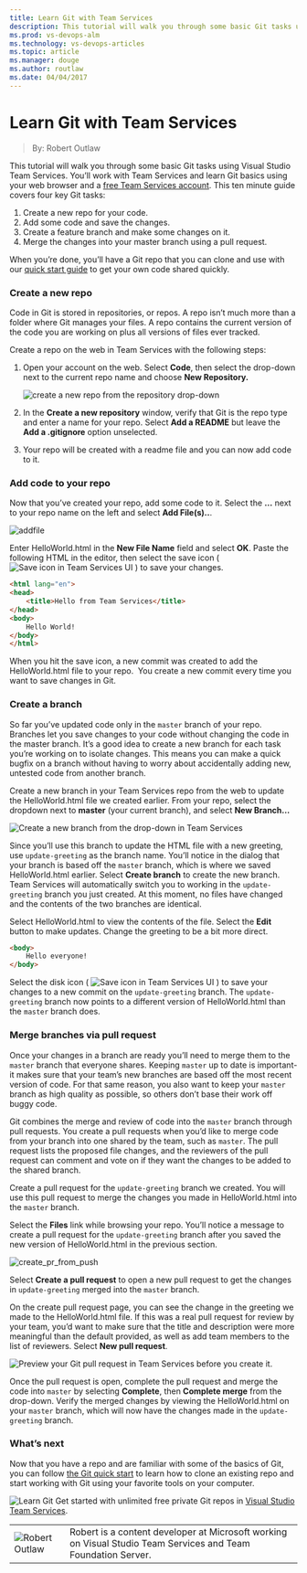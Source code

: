 ```yaml
---
title: Learn Git with Team Services
description: This tutorial will walk you through some basic Git tasks using Visual Studio Team Services.
ms.prod: vs-devops-alm
ms.technology: vs-devops-articles
ms.topic: article
ms.manager: douge
ms.author: routlaw
ms.date: 04/04/2017
---
```

# Learn Git with Team Services
> By: Robert Outlaw

This tutorial will walk you through some basic Git tasks using Visual
Studio Team Services. You’ll work with Team Services and learn Git
basics using your web browser and a [free Team Services account](https://www.visualstudio.com/en-us/docs/setup-admin/team-services/sign-up-for-visual-studio-team-services).
This ten minute guide covers four key Git tasks:

1. Create a new repo for your code.
2. Add some code and save the changes.
3. Create a feature branch and make some changes on it.
4. Merge the changes into your master branch using a pull request.

When you’re done, you’ll have a Git repo that you can clone and use with
our [quick start guide](https://www.visualstudio.com/docs/git/gitquickstart) to get your
own code shared quickly.

### Create a new repo
Code in Git is stored in repositories, or repos. A repo isn’t much more
than a folder where Git manages your files. A repo contains the current
version of the code you are working on plus all versions of files ever
tracked.

Create a repo on the web in Team Services with the following steps:

1.  Open your account on the web. Select **Code**, then select the
    drop-down next to the current repo name and choose **New
    Repository.**  

    ![create a new repo from the repository drop-down](_img/get-started-new-repo.png)

2.  In the **Create a new repository** window, verify that Git is the
    repo type and enter a name for your repo. Select **Add a README**
    but leave the **Add a .gitignore** option unselected.
3.  Your repo will be created with a readme file and you can now add
    code to it.

### Add code to your repo
Now that you’ve created your repo, add some code to it. Select the **…**
next to your repo name on the left and select **Add File(s)..**.

![addfile](_img/addfile.png)

Enter HelloWorld.html in the **New File Name** field and select **OK**.
Paste the following HTML in the editor, then select the save icon (
![Save icon in Team Services UI](_img/save_icon.png) )
to save your changes.

```HTML
<html lang="en">
<head>
    <title>Hello from Team Services</title>
</head>
<body>
    Hello World!
</body>
</html>
```

When you hit the save icon, a new commit was created to add the
HelloWorld.html file to your repo.  You create a new commit every time
you want to save changes in Git.

### Create a branch
So far you’ve updated code only in the `master` branch of your repo.
Branches let you save changes to your code without changing the code in
the master branch. It’s a good idea to create a new branch for each task
you’re working on to isolate changes. This means you can make a quick
bugfix on a branch without having to worry about accidentally adding
new, untested code from another branch.

Create a new branch in your Team Services repo from the web to update
the HelloWorld.html file we created earlier. From your repo, select the
dropdown next to **master** (your current branch), and select **New
Branch…**

![Create a new branch from the drop-down in Team Services](_img/newbranch.png)

Since you’ll use this branch to update the HTML file with a new
greeting, use `update-greeting` as the branch name. You’ll notice in the
dialog that your branch is based off the `master` branch, which is where
we saved HelloWorld.html earlier. Select **Create branch** to create the
new branch. Team Services will automatically switch you to working in
the `update-greeting` branch you just created. At this moment, no files
have changed and the contents of the two branches are identical.

Select HelloWorld.html to view the contents of the file. Select the
**Edit** button to make updates. Change the greeting to be a bit more
direct.

```HTML
<body>
    Hello everyone!
</body>
```

Select the disk icon ( ![Save icon in Team Services UI](_img/save_icon.png) )
to save your changes to a new commit on the `update-greeting` branch.
The `update-greeting` branch now points to a different version of
HelloWorld.html than the `master` branch does.

### Merge branches via pull request
Once your changes in a branch are ready you’ll need to merge them to the
`master` branch that everyone shares. Keeping `master` up to date is
important-it makes sure that your team’s new branches are based off the
most recent version of code. For that same reason, you also want to keep
your `master` branch as high quality as possible, so others don’t base
their work off buggy code.

Git combines the merge and review of code into the `master` branch
through pull requests. You create a pull requests when you’d like to
merge code from your branch into one shared by the team, such as
`master`. The pull request lists the proposed file changes, and the
reviewers of the pull request can comment and vote on if they want the
changes to be added to the shared branch.

Create a pull request for the `update-greeting` branch we created. You
will use this pull request to merge the changes you made in
HelloWorld.html into the `master` branch.

Select the **Files** link while browsing your repo. You’ll notice a
message to create a pull request for the `update-greeting` branch after
you saved the new version of HelloWorld.html in the previous
section.

![create\_pr\_from\_push](_img/create_pr_from_push.png)

Select **Create a pull request** to open a new pull request to get the
changes in `update-greeting` merged into the `master` branch.

On the create pull request page, you can see the change in the greeting
we made to the HelloWorld.html file. If this was a real pull request for
review by your team, you’d want to make sure that the title and
description were more meaningful than the default provided, as well as
add team members to the list of reviewers. Select **New pull request**.

![Preview your Git pull request in Team Services before you create it.](_img/previewpr.png)

Once the pull request is open, complete the pull request and merge the
code into `master` by selecting **Complete**, then **Complete merge**
from the drop-down. Verify the merged changes by viewing the
HelloWorld.html on your `master` branch, which will now have the
changes made in the `update-greeting` branch.

### What’s next
Now that you have a repo and are familiar with some of the basics of Git, you can follow [the Git quick start](https://www.visualstudio.com/docs/git/gitquickstart) to learn how to clone an existing repo and start working with Git using your favorite tools on your computer.

![Learn Git](_img/LearnGIT_32x.png) Get started with unlimited free private Git repos in [Visual Studio Team Services](https://www.visualstudio.com/team-services/git/).

|             |                           |
|-------------|---------------------------|
|![Robert Outlaw](_img/Robert-Outlaw_avatar_1479411198-130x130.jpg)|Robert is a content developer at Microsoft working on Visual Studio Team Services and Team Foundation Server.|